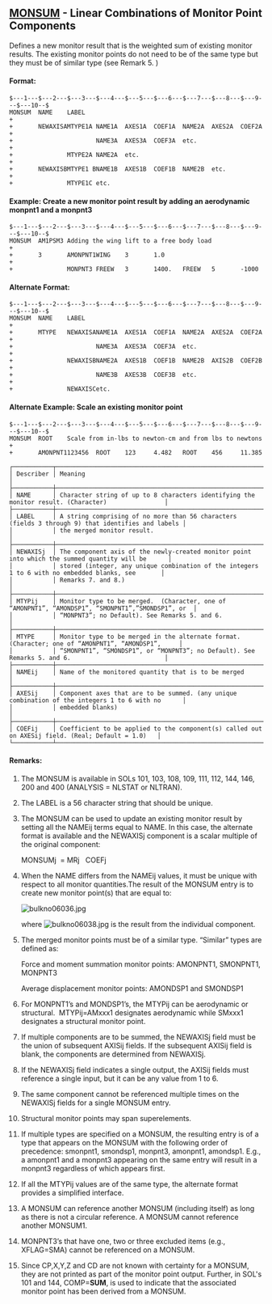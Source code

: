 ## [MONSUM](https://help.hexagonmi.com/bundle/MSC_Nastran_2022.4/page/Nastran_Combined_Book/qrg/bulkno/TOC.MONSUM.xhtml) - Linear Combinations of Monitor Point Components

Defines a new monitor result that is the weighted sum of existing monitor results. The existing monitor points do not need to be of the same type but they must be of similar type (see Remark  5. )

#### Format:

```nastran
$---1---$---2---$---3---$---4---$---5---$---6---$---7---$---8---$---9---$---10--$
MONSUM  NAME    LABEL                                                   +       
+       NEWAXISAMTYPE1A NAME1A  AXES1A  COEF1A  NAME2A  AXES2A  COEF2A  +       
+                       NAME3A  AXES3A  COEF3A  etc.                    +       
+               MTYPE2A NAME2A  etc.                                    +       
+       NEWAXISBMTYPE1 BNAME1B  AXES1B  COEF1B  NAME2B  etc.            +       
+               MTYPE1C etc.                                                    
```

#### Example: Create a new monitor point result by adding an aerodynamic monpnt1 and a monpnt3

```nastran
$---1---$---2---$---3---$---4---$---5---$---6---$---7---$---8---$---9---$---10--$
MONSUM  AM1PSM3 Adding the wing lift to a free body load                +
+       3       AMONPNT1WING    3       1.0                             +        
+               MONPNT3 FREEW   3       1400.   FREEW   5       -1000           
```

#### Alternate Format:

```nastran
$---1---$---2---$---3---$---4---$---5---$---6---$---7---$---8---$---9---$---10--$
MONSUM  NAME    LABEL                                                   +
+       MTYPE   NEWAXISANAME1A  AXES1A  COEF1A  NAME2A  AXES2A  COEF2A  +        
+                       NAME3A  AXES3A  COEF3A  etc.                    +        
+               NEWAXISBNAME2A  AXES1B  COEF1B  NAME2B  AXIS2B  COEF2B  +        
+                       NAME3B  AXES3B  COEF3B  etc.                    +        
+               NEWAXISCetc.                                                    
```

#### Alternate Example: Scale an existing monitor point

```nastran
$---1---$---2---$---3---$---4---$---5---$---6---$---7---$---8---$---9---$---10--$
MONSUM  ROOT    Scale from in-lbs to newton-cm and from lbs to newtons  +
+       AMONPNT1123456  ROOT    123     4.482   ROOT    456     11.385          
```

```text
┌───────────┬───────────────────────────────────────────────────────────────────────────────────────────────────┐
│ Describer │ Meaning                                                                                           │
├───────────┼───────────────────────────────────────────────────────────────────────────────────────────────────┤
│ NAME      │ Character string of up to 8 characters identifying the monitor result. (Character)                │
├───────────┼───────────────────────────────────────────────────────────────────────────────────────────────────┤
│ LABEL     │ A string comprising of no more than 56 characters (fields 3 through 9) that identifies and labels │
│           │ the merged monitor result.                                                                        │
├───────────┼───────────────────────────────────────────────────────────────────────────────────────────────────┤
│ NEWAXISj  │ The component axis of the newly-created monitor point into which the summed quantity will be      │
│           │ stored (integer, any unique combination of the integers 1 to 6 with no embedded blanks, see       │
│           │ Remarks 7. and 8.)                                                                                │
├───────────┼───────────────────────────────────────────────────────────────────────────────────────────────────┤
│ MTYPij    │ Monitor type to be merged.  (Character, one of “AMONPNT1”, “AMONDSP1”, “SMONPNT1”,”SMONDSP1”, or  │
│           │ “MONPNT3”; no Default). See Remarks 5. and 6.                                                     │
├───────────┼───────────────────────────────────────────────────────────────────────────────────────────────────┤
│ MTYPE     │ Monitor type to be merged in the alternate format. (Character; one of “AMONPNT1”, “AMONDSP1”,     │
│           │ “SMONPNT1”, “SMONDSP1”, or “MONPNT3”; no Default). See Remarks 5. and 6.                          │
├───────────┼───────────────────────────────────────────────────────────────────────────────────────────────────┤
│ NAMEij    │ Name of the monitored quantity that is to be merged                                               │
├───────────┼───────────────────────────────────────────────────────────────────────────────────────────────────┤
│ AXESij    │ Component axes that are to be summed. (any unique combination of the integers 1 to 6 with no      │
│           │ embedded blanks)                                                                                  │
├───────────┼───────────────────────────────────────────────────────────────────────────────────────────────────┤
│ COEFij    │ Coefficient to be applied to the component(s) called out on AXESij field. (Real; Default = 1.0)   │
└───────────┴───────────────────────────────────────────────────────────────────────────────────────────────────┘
```

#### Remarks:

1. The MONSUM is available in SOLs 101, 103, 108, 109, 111, 112, 144, 146, 200 and 400 (ANALYSIS = NLSTAT or NLTRAN).
2. The LABEL is a 56 character string that should be unique.
3. The MONSUM can be used to update an existing monitor result by setting all the NAMEij terms equal to NAME. In this case, the alternate format is available and the NEWAXISj component is a scalar multiple of the original component:

     MONSUMj  =  MRj   COEFj

4. When the NAME differs from the NAMEij values, it must be unique with respect to all monitor quantities.The result of the MONSUM entry is to create new monitor point(s) that are equal to:

     ![bulkno06036.jpg](https://help-be.hexagonmi.com/bundle/MSC_Nastran_2022.4/page/Nastran_Combined_Book/qrg/bulkno/../../../assets/bulkno06036.jpg?_LANG=enus)  

     where  ![bulkno06038.jpg](https://help-be.hexagonmi.com/bundle/MSC_Nastran_2022.4/page/Nastran_Combined_Book/qrg/bulkno/../../../assets/bulkno06038.jpg?_LANG=enus)  is the result from the individual component.

5. The merged monitor points must be of a similar type. “Similar” types are defined as:

     Force and moment summation monitor points: AMONPNT1, SMONPNT1, MONPNT3

     Average displacement monitor points: AMONDSP1 and SMONDSP1

6. For MONPNT1’s and MONDSP1’s, the MTYPij can be aerodynamic or structural.  MTYPij=AMxxx1 designates aerodynamic while SMxxx1 designates a structural monitor point.
7. If multiple components are to be summed, the NEWAXISj field must be the union of subsequent AXISij fields. If the subsequent AXISij field is blank, the components are determined from NEWAXISj.  
8. If the NEWAXISj field indicates a single output, the AXISij fields must reference a single input, but it can be any value from 1 to 6.
9. The same component cannot be referenced multiple times on the NEWAXISj fields for a single MONSUM entry.
10. Structural monitor points may span superelements.
11. If multiple types are specified on a MONSUM, the resulting entry is of a type that appears on the MONSUM with the following order of precedence: smonpnt1, smondsp1, monpnt3, amonpnt1, amondsp1. E.g., a amonpnt1 and a monpnt3 appearing on the same entry will result in a monpnt3 regardless of which appears first.   
12. If all the MTYPij values are of the same type, the alternate format provides a simplified interface.
13. A MONSUM can reference another MONSUM (including itself) as long as there is not a circular reference. A MONSUM cannot reference another MONSUM1.
14. MONPNT3’s that have one, two or three excluded items (e.g., XFLAG=SMA) cannot be referenced on a MONSUM.
15. Since CP,X,Y,Z and CD are not known with certainty for a MONSUM, they are not printed as part of the monitor point output. Further, in SOL's 101 and 144, COMP=**SUM**, is used to indicate that the associated monitor point has been derived from a MONSUM.
